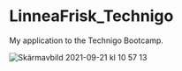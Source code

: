 # LinneaFrisk_Technigo
My application to the Technigo Bootcamp.


![Skärmavbild 2021-09-21 kl  10 57 13](https://user-images.githubusercontent.com/86744042/134142850-7924d5ae-1c78-40e1-a960-5eb6653d7ddf.png)
